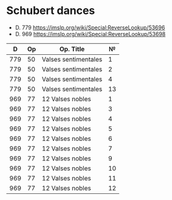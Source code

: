 # Schubert dances

* D. 779 https://imslp.org/wiki/Special:ReverseLookup/53696
* D. 969 https://imslp.org/wiki/Special:ReverseLookup/53698

| D   | Op | Op. Title            | №  |
|-----|----|----------------------|----|
| 779 | 50 | Valses sentimentales | 1  |
| 779 | 50 | Valses sentimentales | 2  |
| 779 | 50 | Valses sentimentales | 4  |
| 779 | 50 | Valses sentimentales | 13 |
| 969 | 77 | 12 Valses nobles     | 1  |
| 969 | 77 | 12 Valses nobles     | 3  |
| 969 | 77 | 12 Valses nobles     | 4  |
| 969 | 77 | 12 Valses nobles     | 5  |
| 969 | 77 | 12 Valses nobles     | 6  |
| 969 | 77 | 12 Valses nobles     | 7  |
| 969 | 77 | 12 Valses nobles     | 9  |
| 969 | 77 | 12 Valses nobles     | 10 |
| 969 | 77 | 12 Valses nobles     | 11 |
| 969 | 77 | 12 Valses nobles     | 12 |
